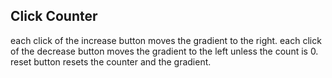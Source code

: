 ## Click Counter

each click of the increase button moves the gradient to the right.
each click of the decrease button moves the gradient to the left unless the count is 0.
reset button resets the counter and the gradient.